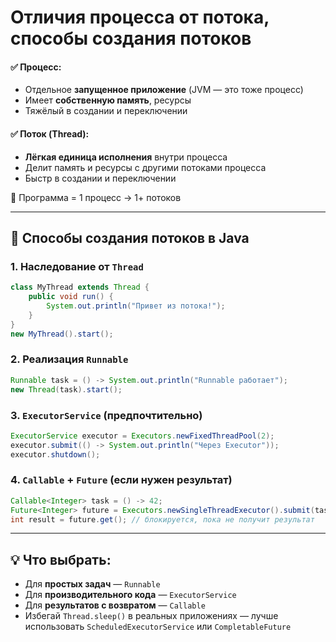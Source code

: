 # Отличия процесса от потока, способы создания потоков

#### ✅ Процесс:

* Отдельное **запущенное приложение** (JVM — это тоже процесс)
* Имеет **собственную память**, ресурсы
* Тяжёлый в создании и переключении

#### ✅ Поток (Thread):

* **Лёгкая единица исполнения** внутри процесса
* Делит память и ресурсы с другими потоками процесса
* Быстр в создании и переключении

🧠 Программа = 1 процесс → 1+ потоков

---

## 🔨 Способы создания потоков в Java

### 1. **Наследование от `Thread`**

```java
class MyThread extends Thread {
    public void run() {
        System.out.println("Привет из потока!");
    }
}
new MyThread().start();
```

### 2. **Реализация `Runnable`**

```java
Runnable task = () -> System.out.println("Runnable работает");
new Thread(task).start();
```

### 3. **`ExecutorService` (предпочтительно)**

```java
ExecutorService executor = Executors.newFixedThreadPool(2);
executor.submit(() -> System.out.println("Через Executor"));
executor.shutdown();
```

### 4. **`Callable` + `Future` (если нужен результат)**

```java
Callable<Integer> task = () -> 42;
Future<Integer> future = Executors.newSingleThreadExecutor().submit(task);
int result = future.get(); // блокируется, пока не получит результат
```

---

## 💡 Что выбрать:

* Для **простых задач** — `Runnable`
* Для **производительного кода** — `ExecutorService`
* Для **результатов с возвратом** — `Callable`
* Избегай `Thread.sleep()` в реальных приложениях — лучше использовать `ScheduledExecutorService` или `CompletableFuture`
